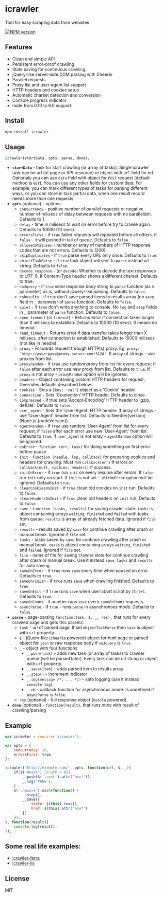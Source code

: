 # icrawler

Tool for easy scraping data from websites

[![NPM version][npm-image]][npm-url]

## Features

- Clean and simple API
- Persistent error-proof crawling
- State saving for continuous crawling
- jQuery-like server-side DOM parsing with Cheerio
- Parallel requests
- Proxy list and user-agent list support
- HTTP headers and cookies setup
- Automatic charset detection and conversion
- Console progress indicator
- node from 0.10 to 6.0 support

## Install

```bash
npm install icrawler
```

## Usage

```js
icrawler(startData, opts, parse, done);
```

- **`startData`** - task for start crawling (or array of tasks). Single icrawler task can be url (of page or API resource) or object with `url` field for url. Optionaly you can use `data` field with object for `POST` request (default method is `GET`). You can use any other fields for custom data. For example, you can mark different types of tasks for parsing different ways, or you can store in task partial data, when one result record needs more than one requests.
- **`opts`** (optional) - options:
    - `concurrency` - positive number of parallel requests or negative number of milisecs of delay between requests with no parallelism. Defaults to 1.
    - `delay` - time in milisecs to wait on error before try to crawle again. Defaults to 10000 (10 secs).
    - `errorsFirst` - if `true` failed requests will repeated before all others. if `false` - it will pushed in tail of queue. Defaults to `false`.
    - `allowedStatuses` - number or array of numbers of HTTP response codes that are not errors. Defaults to [200].
    - `skipDuplicates` - if `true` parse every URL only once. Defaults to `true`.
    - `objectTaskParse` - if `true` task object will sent to `parse` instead url string. Defaults to `false`.
    - `decode_response` - (or `decode`) Whether to decode the text responses to UTF-8, if Content-Type header shows a different charset. Defaults to true.
    - `noJquery` - if `true` send response body string to `parse` function (as `$` parameter) as is, without jQuery-like parsing. Defaults to `false`.
    - `noResults` - if `true` don't save parsed items to results array (no `save` field in `_` parameter of `parse` function). Defaults to `false`.
    - `quiet` - if `true` don't write anything to console. No `log` and `step` fields in `_` parameter of `parse` function. Defaults to `false`.
    - `open_timeout` (or `timeout`) - Returns error if connection takes longer than X milisecs to establish. Defaults to 10000 (10 secs). 0 means no timeout.
    - `read_timeout` - Returns error if data transfer takes longer than X milisecs, after connection is established. Defaults to 10000 milisecs (not like in needle).
    - `proxy` - Forwards request through HTTP(s) proxy. Eg. `proxy: 'http://user:pass@proxy.server.com:3128'`. If array of strings - use proxies from list.
    - `proxyRandom` - if `true` use random proxy from list for every request; if `false` after each error use new proxy from list. Defaults to `true`. If `proxy` is not array - `proxyRandom` option will be ignored.
    - `headers` - Object containing custom HTTP headers for request. Overrides defaults described below.
    - `cookies` - Sets a `{key: 'val'}` object as a 'Cookie' header.
    - `connection` - Sets 'Connection' HTTP header. Defaults to close.
    - `compressed` - if true sets 'Accept-Encoding' HTTP header to 'gzip, deflate'. Defaults to `false`.
    - `user_agent` - Sets the 'User-Agent' HTTP header. If array of strings - use 'User-Agent' header from list. Defaults to Needle/{version} (Node.js {nodeVersion}).
    - `agentRandom` - if `true` use random 'User-Agent' from list for every request; if `false` after each error use new 'User-Agent' from list. Defaults to `true`. If `user_agent` is not array - `agentRandom` option will be ignored.
    - `onError` - `function (err, task)` for doing something on first error before pause.
    - `init` - `function (needle, log, callback)` for preparing cookies and headers for crawling. Must run `callback(err)` if errors or `callback(null, cookies, headers)` if success.
    - `initOnError` - if `true` run `init` on every resume after errors. If `false` run `init` only on start. If `init` is not set - `initOnError` option will be ignored. Defaults to `true`.
    - `cleanCookiesOnInit` - if `true` clean old cookies on `init` run. Defaults to `false`.
    - `cleanHeadersOnInit` - if `true` clean old headers on `init` run. Defaults to `false`.
    - `save` - `function (tasks, results)` for saving crawler state. `tasks` is object containing arrays `waiting`, `finished` and `failed` with tasks from queue. `results` is array of already fetched data. Ignored if `file` set.
    - `results` - results saved by `save` for continue crawling after crash or manual break. Ignored if `file` set.
    - `tasks` - tasks saved by `save` for continue crawling after crash or manual break. `tasks` is object containing arrays `waiting`, `finished` and `failed`. Ignored if `file` set.
    - `file` - name of file for saving crawler state for continue crawling after crash or manual break. Use it instead `save`, `tasks` and `results` for auto saving.
    - `saveOnError` - if `true` runs `save` every time when paused on error.  Defaults to `true`.
    - `saveOnFinish` - if `true` runs `save` when crawling finished. Defaults to `true`.
    - `saveOnExit` - if `true` runs `save` when user abort script by `Ctrl+C`. Defaults to `true`.
    - `saveOnCount` - if number runs `save` every `saveOnCount` requests.
    - `asyncParse` - if `true` - runs `parse` in asynchronous mode. Defaults to `false`.
- **`parse`** - page-parsing `function(task, $, _, res)` , that runs for every crawled page and gets this params:
    - `task` - url of parsed page. If set `objectTaskParse` then `task` is object with `url` property.
    - `$` - jQuery-like (`cheerio` powered) object for html page or parsed object for `json` or raw response body if `noJquery` is `true`.
    - `_` - object with four functions:
      - `_.push(task)` - adds new task (or array of tasks) to crawler queue (will be parsed later). Every task can be url string or object with `url` property.
      - `_.save(item)` - adds parsed item to results array
      - `_.step()` - increment indicator
      - `_.log(message /*, ... */)` - safe logging (use it instead `console.log`)
      - `_.cb` - callback function for asynchronous mode. Is undefined if `asyncParse` is `false`.
    - `res` (optional) - full response object (`needle` powered).
- **`done`** (optional) - `function(result)`, that runs once with result of crawling/parsing

## Example

```js
var icrawler = require('icrawler');

var opts = {
    concurrency: 10,
    errorsFirst: true
};

icrawler('http://example.com/', opts, function(url, $, _){
    if($('#next').length > 0){
        _.push($('.next').attr('href'));
        _.log('PAGE');
    }
    $('.news>a').each(function() {
        _.step();
        _.save({
            title: $(this).text(),
            href: $(this).attr('href')
        })
    });
}, function(result){
    console.log(result);
});
```

## Some real life examples:

- [icrawler-ferra](https://gist.github.com/astur/d40bbb5a9b1b622bcb7b)
- [icrawler-lis](https://gist.github.com/astur/1cf671e668adb0a04e5d)

## License

MIT

[npm-url]: https://npmjs.org/package/icrawler
[npm-image]: https://badge.fury.io/js/icrawler.svg